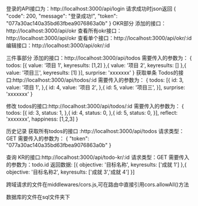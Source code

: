 登录的API接口为：http://localhost:3000/api/login
请求成功时json返回
{
    "code": 200,
    "message": "登录成功!",
    "token": "077a30ac140a35bd63fbea9076863a0b"
}
OKR部分
添加的接口：http://localhost:3000/api/okr
查看所有okr接口：http://localhost:3000/api/okr
查看单个接口：http://localhost:3000/api/okr/:id
编辑接口：http://localhost:3000/api/okr/:id


三件事部分
添加的接口：http://localhost:3000/api/todos
需要传入的参数为：
{
  todos: [{
    value: '项目 1',
    keyresults: [1,2]
  },{
    value: '项目 2',
    keyresults: []
  },{
    value: '项目三',
    keyresults: [1]
  }],
  surprise: 'xxxxxxx'
}
获取单条 Todos的接口:http://localhost:3000/api/todos/:id
需要传入的参数为：
{
  todos: [{
    id: 3,
    value: '项目 1',
  },{
    id: 4,
    value: '项目 2',
  },{
    id: 5,
    value: '项目三',
  }],
  surprise: 'xxxxxxx'
}

修改 todos的接口:http://localhost:3000/api/todos/:id
需要传入的参数为：
{
  todos: [{
    id: 3,
    status: 1,
  },{
    id: 4,
    status: 0,
  },{
    id: 5,
    status: 0,
  }],
  reflect: 'xxxxxxx',
  happiness: [1,2,3]
}

历史记录 获取所有todos的接口 :http://localhost:3000/api/todos
请求类型：GET
需要传入的参数为：
{
  "token": "077a30ac140a35bd63fbea9076863a0b"
}

查询 KR的接口:http://localhost:3000/api/todo-kr/:id
请求类型：GET
需要传入的参数为：todo.id
返回数据:
[{
  objective: '目标名称',
  keyresults: ['成就 1']
},{
  objective: '目标名称2',
  keyresults: ['成就 3','成就 4']
}]

跨域请求的文件在middlewares/cors.js,可在路由中直接引用cors.allowAll()方法

数据库的文件在sql文件夹下